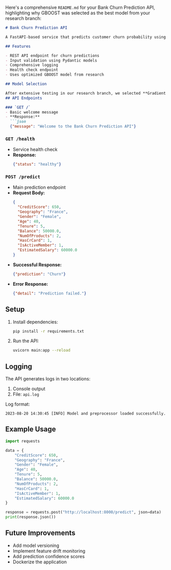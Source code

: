 Here's a comprehensive `README.md` for your Bank Churn Prediction API, highlighting why GBOOST was selected as the best model from your research branch:

```markdown
# Bank Churn Prediction API

A FastAPI-based service that predicts customer churn probability using machine learning.

## Features

- REST API endpoint for churn predictions
- Input validation using Pydantic models
- Comprehensive logging
- Health check endpoint
- Uses optimized GBOOST model from research

## Model Selection

After extensive testing in our research branch, we selected **Gradient Boosting (GBOOST)** as our production model 
## API Endpoints

### `GET /`
- Basic welcome message
- **Response:** 
  ```json
  {"message": "Welcome to the Bank Churn Prediction API"}
  ```

### `GET /health`
- Service health check
- **Response:**
  ```json
  {"status": "healthy"}
  ```

### `POST /predict`
- Main prediction endpoint
- **Request Body:**
  ```json
  {
    "CreditScore": 650,
    "Geography": "France",
    "Gender": "Female",
    "Age": 40,
    "Tenure": 5,
    "Balance": 50000.0,
    "NumOfProducts": 2,
    "HasCrCard": 1,
    "IsActiveMember": 1,
    "EstimatedSalary": 60000.0
  }
  ```
- **Successful Response:**
  ```json
  {"prediction": "Churn"}
  ```
- **Error Response:**
  ```json
  {"detail": "Prediction failed."}
  ```

## Setup

1. Install dependencies:
   ```bash
   pip install -r requirements.txt
   ```


2. Run the API:
   ```bash
   uvicorn main:app --reload
   ```

## Logging

The API generates logs in two locations:
1. Console output
2. File: `api.log`

Log format:
```
2023-08-20 14:30:45 [INFO] Model and preprocessor loaded successfully.
```

## Example Usage

```python
import requests

data = {
    "CreditScore": 650,
    "Geography": "France",
    "Gender": "Female",
    "Age": 40,
    "Tenure": 5,
    "Balance": 50000.0,
    "NumOfProducts": 2,
    "HasCrCard": 1,
    "IsActiveMember": 1,
    "EstimatedSalary": 60000.0
}

response = requests.post("http://localhost:8000/predict", json=data)
print(response.json())
```

## Future Improvements

- Add model versioning
- Implement feature drift monitoring
- Add prediction confidence scores
- Dockerize the application
```
